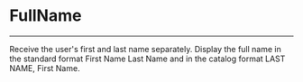 # FullName

-------------------

Receive the user's first and last name separately. Display the full name in the standard format First Name Last Name and in the catalog format LAST NAME, First Name.
